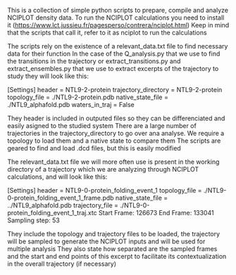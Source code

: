 This is a collection of simple python scripts to prepare, compile and analyze NCIPLOT density data. 
To run the NCIPLOT calculations you need to install it (https://www.lct.jussieu.fr/pagesperso/contrera/nciplot.html)
Keep in mind that the scripts that call it, refer to it as nciplot to run the calculations

The scripts rely on the existence of a relevant_data.txt file to find necessary data for their function
In the case of the Q_analysis.py that we use to find the transitions in the trajectory or extract_transitions.py and extract_ensembles.py that we use to extract excerpts of the trajectory to study they will look like this:

[Settings]
header = NTL9-2-protein
trajectory_directory = NTL9-2-protein
topology_file = ./NTL9-2-protein.pdb
native_state_file = ./NTL9_alphafold.pdb
waters_in_traj = False

They header is included in outputed files so they can be differenciated and easily asigned to the studied system
There are a large number of trajectories in the trajectory_directory to go over ana analyse. We require a topology to load them and a native state to compare them
The scripts are geared to find and load .dcd files, but this is easily modified

The relevant_data.txt file we will more often use is present in the working directory of a trajectory which we are analyzing through NCIPLOT calculations, and will look like this:

[Settings]
header = NTL9-0-protein_folding_event_1
topology_file = ./NTL9-0-protein_folding_event_1_frame.pdb
native_state_file = ../NTL9_alphafold.pdb
trajectory_file = ./NTL9-0-protein_folding_event_1_traj.xtc
Start Frame: 126673
End Frame: 133041
Sampling step: 53

They include the topology and trajectory files to be loaded, the trajectory will be sampled to generate the NCIPLOT inputs and will be used for multiple analysis
They also state how separated are the sampled frames and the start and end points of this excerpt to facilitate its contextualization in the overall trajectory (if necessary)
